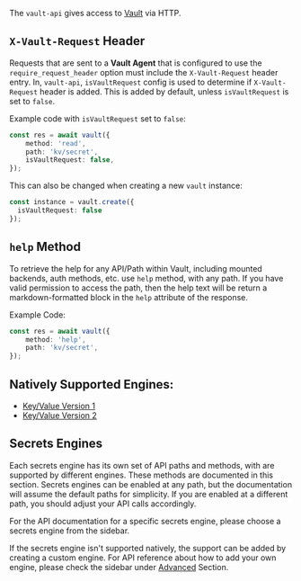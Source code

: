 The `vault-api` gives access to [Vault](https://www.vaultproject.io/) via HTTP.

## `X-Vault-Request` Header
Requests that are sent to a **Vault Agent** that is configured to use the `require_request_header` option must include the `X-Vault-Request` header entry. In, `vault-api`, `isVaultRequest` config is used to determine if `X-Vault-Request` header is added. This is added by default, unless `isVaultRequest` is set to `false`.

Example code with `isVaultRequest` set to `false`:
```ts
const res = await vault({
    method: 'read',
    path: 'kv/secret',
    isVaultRequest: false,
});
```

This can also be changed when creating a new `vault` instance:
```ts
const instance = vault.create({
  isVaultRequest: false
});
```

## `help` Method
To retrieve the help for any API/Path within Vault, including mounted backends, auth methods, etc. use `help` method, with any path. If you have valid permission to access the path, then the help text will be return a markdown-formatted block in the `help` attribute of the response.

Example Code:
```ts
const res = await vault({
    method: 'help',
    path: 'kv/secret',
});
```

## Natively Supported Engines:
  - [Key/Value Version 1](../wiki/Key-Value-Version-1)
  - [Key/Value Version 2](../wiki/Key-Value-Version-2)

## Secrets Engines

Each secrets engine has its own set of API paths and methods, with are supported by different engines. These methods are documented in this section. Secrets engines can be enabled at any path, but the documentation will assume the default paths for simplicity. If you are enabled at a different path, you should adjust your API calls accordingly.

For the API documentation for a specific secrets engine, please choose a secrets engine from the sidebar.

If the secrets engine isn't supported natively, the support can be added by creating a custom engine. For API reference about how to add your own engine, please check the sidebar under [Advanced](../wiki/Advanced) Section.
